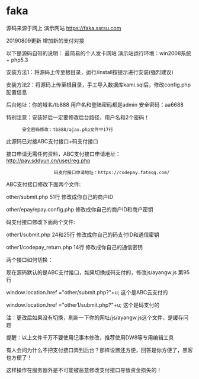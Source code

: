 # faka

源码来源于网上  演示网站 https://faka.ssrsu.com

20190809更新 增加新的支付对接




以下是源码自带的说明：
最简易的个人发卡网站
演示站运行环境：win2008系统 + php5.3

安装方法1：将源码上传至根目录，运行/install按提示进行安装(强烈建议)

安装方法2：将源码上传至根目录，手工导入数据库kami.sql后，修改config.php配置信息

后台地址：你的域名/tb888   用户名和登陆密码都是admin    安全密码：aa6688

特别注意：安装好后一定要修改后台路径，用户名和2个密码！

          安全密码修改：tb888/ajax.php文件中17行


此源码已对接ABC支付接口+码支付接口

接口申请无需任何资料，ABC支付接口申请地址：http://pay.sddyun.cn/user/reg.php

                      码支付接口申请地址：https://codepay.fateqq.com/


ABC支付接口修改下面两个文件:

other/submit.php   51行   修改成你自己的商户ID

other/epay/epay.config.php    修改成你自己的商户ID和商户密钥


码支付接口修改下面两个文件:

other1/submit.php   24和25行   修改成你自己的码支付ID和通信密钥

other1/codepay_return.php   14行  修改成你自己的通信密钥


两个接口如何切换：

现在源码默认的是ABC支付接口，如果切换成码支付的，修改js/ayangw.js 第95行

window.location.href ="other/submit.php?"+u;  这个是ABC云支付的

window.location.href ="other1/submit.php?"+u;  这个是码支付的

注：更改后如果没有切换，刷新一下你的网址/js/ayangw.js这个文件，是缓存问题


提醒：以上文件千万不要使用记事本修改，推荐使用DW8等专用编辑工具


有人会问为什么不把支付接口弄到后台？那样设置还方便，回答是你方便了，黑客也方便了！

这样操作在服务器外是不可能被恶意修改支付接口导致资金损失的！

